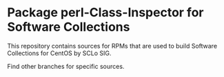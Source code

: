 # Package perl-Class-Inspector for Software Collections

This repository contains sources for RPMs that are used
to build Software Collections for CentOS by SCLo SIG.

Find other branches for specific sources.

